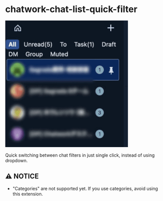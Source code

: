 # chatwork-chat-list-quick-filter

![screenshot](./docs/screenshot.png)

Quick switching between chat filters in just single click, instead of using dropdown.

## ⚠️ NOTICE

* "Categories" are not supported yet. If you use categories, avoid using this extension.
